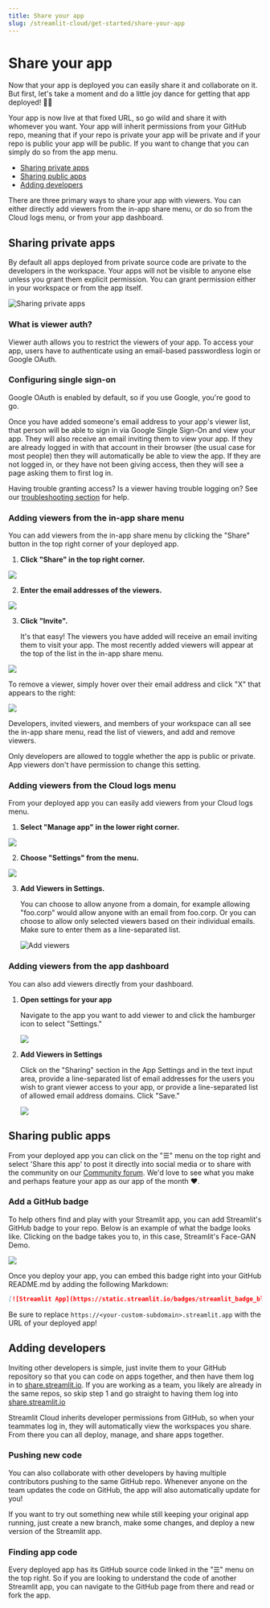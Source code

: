 ```yaml
---
title: Share your app
slug: /streamlit-cloud/get-started/share-your-app
---
```


# Share your app

Now that your app is deployed you can easily share it and collaborate on it. But first, let's take a moment and do a little joy dance for getting that app deployed! 🕺💃

Your app is now live at that fixed URL, so go wild and share it with whomever you want. Your app will inherit permissions from your GitHub repo, meaning that if your repo is private your app will be private and if your repo is public your app will be public. If you want to change that you can simply do so from the app menu.

- [Sharing private apps](#sharing-private-apps)
- [Sharing public apps](#sharing-public-apps)
- [Adding developers](/streamlit-cloud/get-started/share-your-app#adding-developers)

There are three primary ways to share your app with viewers. You can either directly add viewers from the in-app share menu, or do so from the Cloud logs menu, or from your app dashboard.

## Sharing private apps

By default all apps deployed from private source code are private to the developers in the workspace. Your apps will not be visible to anyone else unless you grant them explicit permission. You can grant permission either in your workspace or from the app itself.

![Sharing private apps](/images/streamlit-cloud/sharing-private-apps.png)

### What is viewer auth?

<!-- Viewer auth allows you to restrict the viewers of your app. To access your app, users have to authenticate using an email-based passwordless login or [single sign-on (SSO)](/streamlit-cloud/get-started/share-your-app/configuring-single-on-sso). -->

Viewer auth allows you to restrict the viewers of your app. To access your app, users have to authenticate using an email-based passwordless login or Google OAuth.

### Configuring single sign-on

<!-- Google OAuth is enabled by default, so if your company uses Google, you're good to go. If you've configured SSO for your organization via ADFS, Azure, Okta, or generic SAML, you will also be able to add email addresses and domains which are administered by those services. Read [here](/streamlit-cloud/get-started/share-your-app/configuring-single-on-sso) for how to enable SSO for your org. -->

Google OAuth is enabled by default, so if you use Google, you're good to go.

<!-- Once you have added someone's email address to your app's viewer list, that person will be able to sign in via Google Single Sign-On or your organization-specific Single Sign-On and view your app. They will also receive an email inviting them to view your app. If they are already logged in with that account in their browser (the usual case for most people) then they will automatically be able to view the app. If they are not logged in, or they have not been giving access, then they will see a page asking them to first log in. -->

Once you have added someone's email address to your app's viewer list, that person will be able to sign in via Google Single Sign-On and view your app. They will also receive an email inviting them to view your app. If they are already logged in with that account in their browser (the usual case for most people) then they will automatically be able to view the app. If they are not logged in, or they have not been giving access, then they will see a page asking them to first log in.

<Tip>

Having trouble granting access? Is a viewer having trouble logging on? See our [troubleshooting section](/streamlit-cloud/troubleshooting) for help.

</Tip>

<!-- ### Granting access to your entire organization

If you add an entire email domain, anyone with an email address which uses that domain will be able to view your app after authenticating themselves. For example, if "foo.com" is added to the list of allowed email domains, anyone with an email address that ends in "@foo.com" will be allowed to view the app.

There are three primary ways to share your app with viewers. You can either directly add viewers from the in-app share menu, or do so from the Cloud logs menu, or from your app dashboard. -->

### Adding viewers from the in-app share menu

You can add viewers from the in-app share menu by clicking the "Share" button in the top right corner of your deployed app.

1. **Click "Share" in the top right corner.**

<div style={{ marginBottom: '-3em', marginLeft: '2em' }}>
    <Image src="/images/streamlit-cloud/in-app-share-menu-1.png" />
</div>

2. **Enter the email addresses of the viewers.**

<div style={{ maxWidth: '55%', marginBottom: '-3em', marginLeft: '10em' }}>
    <Image src="/images/streamlit-cloud/in-app-share-menu-2.png" />
</div>

3. **Click "Invite".**

   It's that easy! The viewers you have added will receive an email inviting them to visit your app. The most recently added viewers will appear at the top of the list in the in-app share menu.

<div style={{ maxWidth: '75%', marginBottom: '-1em', marginLeft: '4em' }}>
    <Image src="/images/streamlit-cloud/app-invite-notification.png" />
</div>

To remove a viewer, simply hover over their email address and click "X" that appears to the right:

<div style={{ maxWidth: '55%', marginBottom: '-1em', marginLeft: '10em' }}>
    <Image src="/images/streamlit-cloud/in-app-share-menu-3.png" />
</div>

Developers, invited viewers, and members of your workspace can all see the in-app share menu, read the list of viewers, and add and remove viewers.

<Important>

Only developers are allowed to toggle whether the app is public or private. App viewers don't have permission to change this setting.

</Important>

### Adding viewers from the Cloud logs menu

From your deployed app you can easily add viewers from your Cloud logs menu.

1. **Select "Manage app" in the lower right corner.**

<div style={{ maxWidth: '45%', marginBottom: '-3em', marginLeft: '10em' }}>
    <Image src="/images/streamlit-cloud/manage-app.png" />
</div>

2. **Choose "Settings" from the menu.**

<div style={{ maxWidth: '45%', marginBottom: '-3em', marginLeft: '10em' }}>
    <Image src="/images/streamlit-cloud/settings-menu.png" />
</div>

3. **Add Viewers in Settings.**

   You can choose to allow anyone from a domain, for example allowing "foo.corp" would allow anyone with an email from foo.corp. Or you can choose to allow only selected viewers based on their individual emails. Make sure to enter them as a line-separated list.

   ![Add viewers](/images/streamlit-cloud/add-viewers.png)

### Adding viewers from the app dashboard

You can also add viewers directly from your dashboard.

1. **Open settings for your app**

   Navigate to the app you want to add viewer to and click the hamburger icon to select "Settings."

   <div style={{ maxWidth: '75%', marginBottom: '-3em', marginLeft: '5em' }}>
       <Image src="/images/streamlit-cloud/edit-secrets.png" />
   </div>

2. **Add Viewers in Settings**

   Click on the "Sharing" section in the App Settings and in the text input area, provide a line-separated list of email addresses for the users you wish to grant viewer access to your app, or provide a line-separated list of allowed email address domains. Click "Save."

   <div style={{ maxWidth: '75%', marginBottom: '-3em', marginLeft: '5em' }}>
       <Image src="/images/streamlit-cloud/add-viewers.png" />
   </div>

## Sharing public apps

From your deployed app you can click on the "☰" menu on the top right and select 'Share this app' to post it directly into social media or to share with the community on our [Community forum](https://discuss.streamlit.io/c/streamlit-examples/9). We'd love to see what you make and perhaps feature your app as our app of the month ❤️.

### Add a GitHub badge

To help others find and play with your Streamlit app, you can add Streamlit's GitHub badge to your repo. Below is an example of what the badge looks like. Clicking on the badge takes you to, in this case, Streamlit's Face-GAN Demo.

<div style={{ marginBottom: '-2em', marginLeft: '30%' }}>
    <a href="https://streamlit-demo-face-gan-streamlit-app-v2nxgz.streamlit.app/" target="_blank" style={{ borderBottom: 0 }}>
    <Image src="https://static.streamlit.io/badges/streamlit_badge_black_white.svg" />
    </a>
</div>

Once you deploy your app, you can embed this badge right into your GitHub README.md by adding the following Markdown:

```markdown
[![Streamlit App](https://static.streamlit.io/badges/streamlit_badge_black_white.svg)](https://<your-custom-subdomain>.streamlit.app)
```

<Note>

Be sure to replace `https://<your-custom-subdomain>.streamlit.app` with the URL of your deployed app!

</Note>

## Adding developers

Inviting other developers is simple, just invite them to your GitHub repository so that you can code on apps together, and then have them log in to [share.streamlit.io](https://share.streamlit.io). If you are working as a team, you likely are already in the same repos, so skip step 1 and go straight to having them log into [share.streamlit.io](https://share.streamlit.io)

Streamlit Cloud inherits developer permissions from GitHub, so when your teammates log in, they will automatically view the workspaces you share. From there you can all deploy, manage, and share apps together.

### Pushing new code

You can also collaborate with other developers by having multiple contributors pushing to the same GitHub repo. Whenever anyone on the team updates the code on GitHub, the app will also automatically update for you!

If you want to try out something new while still keeping your original app running, just create a new branch, make some changes, and deploy a new version of the Streamlit app.

### Finding app code

Every deployed app has its GitHub source code linked in the "☰" menu on the top right. So if you are looking to understand the code of another Streamlit app, you can navigate to the GitHub page from there and read or fork the app.

